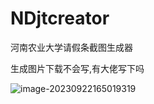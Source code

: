 # NDjtcreator
 河南农业大学请假条截图生成器

生成图片下载不会写,有大佬写下吗

![image-20230922165019319](https://luchetuchuang.oss-cn-beijing.aliyuncs.com/aprimg/image-20230922165019319.png)

